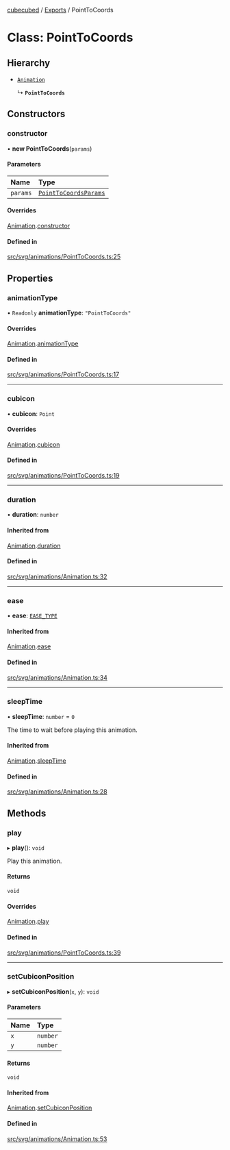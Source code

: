 [cubecubed](/reference/README.md) / [Exports](/reference/modules.md) / PointToCoords

# Class: PointToCoords

## Hierarchy

- [`Animation`](/reference/classes/Animation.md)

  ↳ **`PointToCoords`**

## Constructors

### constructor

• **new PointToCoords**(`params`)

#### Parameters

| Name | Type |
| :------ | :------ |
| `params` | [`PointToCoordsParams`](/reference/interfaces/PointToCoordsParams.md) |

#### Overrides

[Animation](/reference/classes/Animation.md).[constructor](/reference/classes/Animation.md#constructor)

#### Defined in

[src/svg/animations/PointToCoords.ts:25](https://github.com/imaphatduc/cubecubed/blob/ffe94b1/src/svg/animations/PointToCoords.ts#L25)

## Properties

### animationType

• `Readonly` **animationType**: ``"PointToCoords"``

#### Overrides

[Animation](/reference/classes/Animation.md).[animationType](/reference/classes/Animation.md#animationtype)

#### Defined in

[src/svg/animations/PointToCoords.ts:17](https://github.com/imaphatduc/cubecubed/blob/ffe94b1/src/svg/animations/PointToCoords.ts#L17)

___

### cubicon

• **cubicon**: `Point`

#### Overrides

[Animation](/reference/classes/Animation.md).[cubicon](/reference/classes/Animation.md#cubicon)

#### Defined in

[src/svg/animations/PointToCoords.ts:19](https://github.com/imaphatduc/cubecubed/blob/ffe94b1/src/svg/animations/PointToCoords.ts#L19)

___

### duration

• **duration**: `number`

#### Inherited from

[Animation](/reference/classes/Animation.md).[duration](/reference/classes/Animation.md#duration)

#### Defined in

[src/svg/animations/Animation.ts:32](https://github.com/imaphatduc/cubecubed/blob/ffe94b1/src/svg/animations/Animation.ts#L32)

___

### ease

• **ease**: [`EASE_TYPE`](/reference/types/EASE_TYPE.md)

#### Inherited from

[Animation](/reference/classes/Animation.md).[ease](/reference/classes/Animation.md#ease)

#### Defined in

[src/svg/animations/Animation.ts:34](https://github.com/imaphatduc/cubecubed/blob/ffe94b1/src/svg/animations/Animation.ts#L34)

___

### sleepTime

• **sleepTime**: `number` = `0`

The time to wait before playing this animation.

#### Inherited from

[Animation](/reference/classes/Animation.md).[sleepTime](/reference/classes/Animation.md#sleeptime)

#### Defined in

[src/svg/animations/Animation.ts:28](https://github.com/imaphatduc/cubecubed/blob/ffe94b1/src/svg/animations/Animation.ts#L28)

## Methods

### play

▸ **play**(): `void`

Play this animation.

#### Returns

`void`

#### Overrides

[Animation](/reference/classes/Animation.md).[play](/reference/classes/Animation.md#play)

#### Defined in

[src/svg/animations/PointToCoords.ts:39](https://github.com/imaphatduc/cubecubed/blob/ffe94b1/src/svg/animations/PointToCoords.ts#L39)

___

### setCubiconPosition

▸ **setCubiconPosition**(`x`, `y`): `void`

#### Parameters

| Name | Type |
| :------ | :------ |
| `x` | `number` |
| `y` | `number` |

#### Returns

`void`

#### Inherited from

[Animation](/reference/classes/Animation.md).[setCubiconPosition](/reference/classes/Animation.md#setcubiconposition)

#### Defined in

[src/svg/animations/Animation.ts:53](https://github.com/imaphatduc/cubecubed/blob/ffe94b1/src/svg/animations/Animation.ts#L53)
